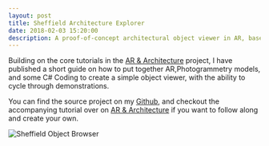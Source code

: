 ```yaml
---
layout: post
title: Sheffield Architecture Explorer
date: 2018-02-03 15:20:00
description: A proof-of-concept architectural object viewer in AR, based on Sheffield.
---
```


Building on the core tutorials in the [AR & Architecture](https://adamrtomkins.github.io/AR-Architecture) project, I have published a short guide on how to put together AR,Photogrammetry models, and some C# Coding to create a simple object viewer, with the ability to cycle through demonstrations.

You can find the source project on my [Github](https://github.com/AdamRTomkins/Ar-R-ObjBrowser), and checkout the accompanying tutorial over on  [AR & Architecture](https://adamrtomkins.github.io/AR-Architecture/ObjectBrowser/) if you want to follow along and create your own.

<div class="img_row">
	<img style="max-height: 100%;max-width: 100%"  src="{{ site.baseurl }}/img/Blogs/ObjectBrowser/ArtsTower.jpeg" alt="Sheffield Object Browser" title="Sheffield Object Browser"/>
</div>

